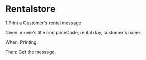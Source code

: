 # Rentalstore
1.Print a Customer's rental message

Given: movie's title and priceCode, rental day, customer's name.

When: Printing.

Then: Get the message.

